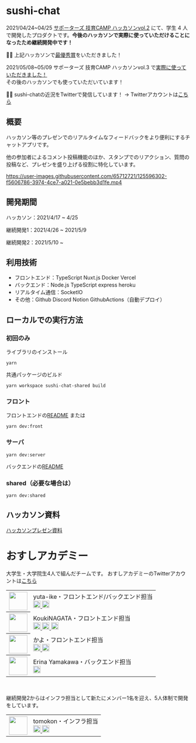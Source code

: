 # sushi-chat
2021/04/24~04/25 [サポーターズ 技育CAMP ハッカソンvol.2](https://talent.supporterz.jp/events/4dd93ba8-1fde-477a-8706-2d17f46c1c4d/) にて、学生 4 人で開発したプロダクトです。**今後のハッカソンで実際に使っていただけることになったため継続開発中です！**

🎉🎉 上記ハッカソンで[最優秀賞](https://twitter.com/geek_pjt/status/1386253688604266496)をいただきました！

2021/05/08~05/09 サポーターズ 技育CAMP ハッカソンvol.3 で[実際に使っていただきました！](https://twitter.com/geek_pjt/status/1391344209269956610)<br>
その後のハッカソンでも使っていただいています！

🍣🍣 sushi-chatの近況をTwitterで発信しています！ → Twitterアカウントは[こちら](https://twitter.com/osushi_academy)

## 概要
ハッカソン等のプレゼンでのリアルタイムなフィードバックをより便利にするチャットアプリです。

他の参加者によるコメント投稿機能のほか、スタンプでのリアクション、質問の投稿など、プレゼンを盛り上げる役割に特化しています。

https://user-images.githubusercontent.com/65712721/125596302-f5606786-3974-4ce7-a021-0e5bebb3d1fe.mp4

## 開発期間
ハッカソン：2021/4/17 ~ 4/25

継続開発1：2021/4/26 ~ 2021/5/9

継続開発2：2021/5/10 ~

## 利用技術
- フロントエンド：TypeScript Nuxt.js Docker Vercel
- バックエンド：Node.js TypeScript express heroku
- リアルタイム通信：SocketIO
- その他：Github Discord Notion GithubActions（自動デプロイ）

## ローカルでの実行方法
### 初回のみ
ライブラリのインストール
```
yarn
```
共通パッケージのビルド
```
yarn workspace sushi-chat-shared build
```
### フロント
フロントエンドの[README](/app/front/README.md)
または
```
yarn dev:front
```
### サーバ
```
yarn dev:server
```
バックエンドの[README](/server/README.md)

### shared（必要な場合は）
```
yarn dev:shared
```

## ハッカソン資料
[ハッカソンプレゼン資料](https://docs.google.com/presentation/d/1A8hxD4WBBODAvX_OhhWMsc2PKykCHYYPn0KdOFvcwsg/edit?usp=sharing)

# おすしアカデミー
大学生・大学院生4人で組んだチームです。
おすしアカデミーのTwitterアカウントは[こちら](https://twitter.com/osushi_academy)

<table>
  <tr>
    <th>
      <a href="https://github.com/yuta-ike">
        <img src="https://github.com/yuta-ike.png" width="50px;">
      </a>
    </th>
    <td>yuta-ike・フロントエンド/バックエンド担当
      <br>
      <a href="http://twitter.com/Selria1">
        <img height="20" src="https://img.shields.io/twitter/follow/Selria1?label=Twitter&logo=twitter&style=flat">
      </a>
      <a href="https://github.com/yuta-ike">
        <img height="20" src="https://img.shields.io/github/followers/yuta-ike?label=follow&logo=github&style=flat">
      </a>
    </td>
  </tr>
  <tr>
    <th>
      <a href="https://github.com/koukiNAGATA">
        <img src="https://github.com/koukiNAGATA.png" width="50px;">
      </a>
    </th>
    <td>KoukiNAGATA・フロントエンド担当
      <br>
      <a href="http://twitter.com/cheesebeefAlter">
        <img height="20" src="https://img.shields.io/twitter/follow/cheesebeefAlter?label=Twitter&logo=twitter&style=flat">
      </a>
      <a href="https://github.com/koukiNAGATA">
        <img height="20" src="https://img.shields.io/github/followers/koukiNAGATA?label=follow&logo=github&style=flat">
      </a>
      <a href="http://qiita.com/koukiNAGATA">
        <img height="20" src="https://qiita-badge.apiapi.app/s/koukiNAGATA/contributions.svg" />
      </a>
    </td>
  </tr>
  <tr>
    <th>
      <a href="https://github.com/knknk98">
        <img src="https://github.com/knknk98.png" width="50px;">
      </a>
    </th>
    <td>かよ・フロントエンド担当
      <br>
      <a href="http://twitter.com/ky_1198">
        <img height="20" src="https://img.shields.io/twitter/follow/ky_1198?label=Twitter&logo=twitter&style=flat">
      </a>
      <a href="https://github.com/knknk98">
        <img height="20" src="https://img.shields.io/github/followers/knknk98?label=follow&logo=github&style=flat">
      </a>
    </td>
  </tr>
  <tr>
    <th>
      <a href="https://github.com/Eri-0910">
        <img src="https://github.com/Eri-0910.png" width="50px;">
      </a>
    </th>
    <td>Erina Yamakawa・バックエンド担当
      <br>
      <a href="https://github.com/Eri-0910">
        <img height="20" src="https://img.shields.io/github/followers/Eri-0910?label=follow&logo=github&style=flat">
      </a>
    </td>
  </tr>
</table>
<br>

継続開発2からはインフラ担当として新たにメンバー1名を迎え、5人体制で開発をしています。
<table>
  <tr>
    <th>
      <a href="https://github.com/TOMOFUMI-KONDO">
        <img src="https://github.com/TOMOFUMI-KONDO.png" width="50px;">
      </a>
    </th>
    <td>tomokon・インフラ担当
      <br>
      <a href="http://twitter.com/tomokon_0314">
        <img height="20" src="https://img.shields.io/twitter/follow/tomokon_0314?label=Twitter&logo=twitter&style=flat">
      </a>
      <a href="https://github.com/TOMOFUMI-KONDO">
        <img height="20" src="https://img.shields.io/github/followers/TOMOFUMI-KONDO?label=follow&logo=github&style=flat">
      </a>
    </td>
  </tr>
</table>
